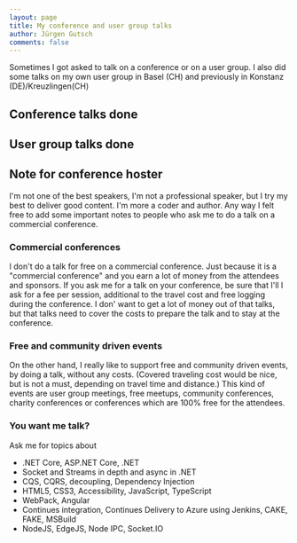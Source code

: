 ```yaml
---
layout: page
title: My conference and user group talks
author: Jürgen Gutsch
comments: false
---
```


Sometimes I got asked to talk on a conference or on a user group. I also did some talks on my own user group in Basel (CH) and previously in Konstanz (DE)/Kreuzlingen(CH)



## Conference talks done



## User group talks done



## Note for conference hoster

I'm not one of the best speakers, I'm not a professional speaker, but I try my best to deliver good content. I'm more a coder and author. Any way I felt free to add some important notes to people who ask me to do a talk on a commercial conference.

### Commercial conferences

I don't do a talk for free on a commercial conference. Just because it is a "commercial conference" and you earn a lot of money from the attendees and sponsors. If you ask me for a talk on your conference, be sure that I'll I ask for a fee per session, additional to the travel cost and free logging during the conference. I don' want to get a lot of money out of that talks, but that talks need to cover the costs to prepare the talk and to stay at the conference. 

### Free and community driven events

On the other hand, I really like to support free and community driven events, by doing a talk, without any costs. (Covered traveling cost would be nice, but is not a must, depending on travel time and distance.) This kind of events are user group meetings, free meetups, community conferences, charity conferences or conferences which are 100% free for the attendees.

### You want me talk?

Ask me for topics about 

* .NET Core, ASP.NET Core, .NET
* Socket and Streams in depth and async in .NET
* CQS, CQRS, decoupling, Dependency Injection
* HTML5, CSS3, Accessibility, JavaScript, TypeScript
* WebPack, Angular
* Continues integration, Continues Delivery to Azure using Jenkins, CAKE, FAKE, MSBuild
* NodeJS, EdgeJS, Node IPC, Socket.IO
